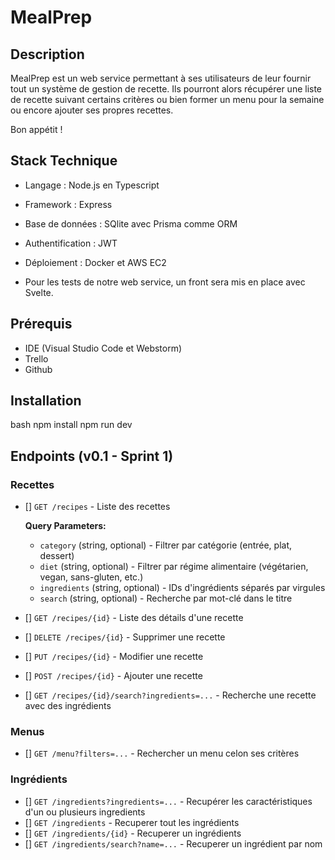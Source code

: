 # MealPrep

## Description

MealPrep est un web service permettant à ses utilisateurs de leur fournir tout un système de gestion de recette. Ils pourront alors récupérer une liste de recette suivant certains critères ou bien former un menu pour la semaine ou encore ajouter ses propres recettes.

Bon appétit !

## Stack Technique

- Langage : Node.js en Typescript
- Framework : Express
- Base de données : SQlite avec Prisma comme ORM
- Authentification : JWT
- Déploiement : Docker et AWS EC2

- Pour les tests de notre web service, un front sera mis en place avec Svelte.

## Prérequis

- IDE (Visual Studio Code et Webstorm)
- Trello
- Github

## Installation
bash
npm install
npm run dev

## Endpoints (v0.1 - Sprint 1)

### Recettes 
- []  `GET /recipes` - Liste des recettes

  **Query Parameters:**
    - `category` (string, optional) - Filtrer par catégorie (entrée, plat, dessert)
    - `diet` (string, optional) - Filtrer par régime alimentaire (végétarien, vegan, sans-gluten, etc.)
    - `ingredients` (string, optional) - IDs d'ingrédients séparés par virgules
    - `search` (string, optional) - Recherche par mot-clé dans le titre
- []  `GET /recipes/{id}` - Liste des détails d'une recette
- []  `DELETE /recipes/{id}` - Supprimer une recette
- []  `PUT /recipes/{id}` - Modifier une recette
- []  `POST /recipes/{id}` - Ajouter une recette
- []  `GET /recipes/{id}/search?ingredients=...` - Recherche une recette avec des ingrédients

### Menus
- []  `GET /menu?filters=...` - Rechercher un menu celon ses critères

### Ingrédients
- []  `GET /ingredients?ingredients=...` - Recupérer les caractéristiques d'un ou plusieurs ingredients
- []  `GET /ingredients` - Recuperer tout les ingrédients
- []  `GET /ingredients/{id}` - Recuperer un ingrédients
- []  `GET /ingredients/search?name=...` - Recuperer un ingrédient par nom
